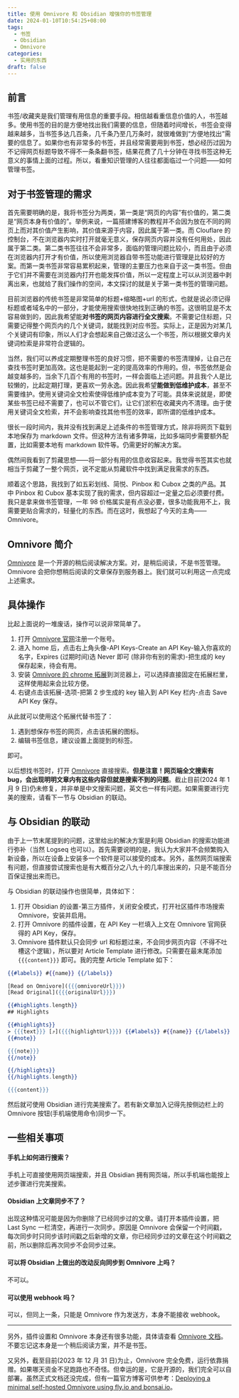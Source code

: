 ```yaml
---
title: 使用 Omnivore 和 Obsidian 增强你的书签管理
date: 2024-01-10T10:54:25+08:00
tags:
  - 书签
  - Obsidian
  - Omnivore
categories:
  - 实用的东西
draft: false
---
```

## 前言

书签/收藏夹是我们管理有用信息的重要手段。相信越看重信息价值的人，书签越多。使用书签的目的是方便地找出我们需要的信息，但随着时间增长，书签会变得越来越多，当书签多达几百条，几千条乃至几万条时，就很难做到“方便地找出”需要的信息了。如果你也有非常多的书签，并且经常需要用到书签，想必经历过因为不记得网页标题导致不得不一条条翻书签，结果花费了几十分钟在寻找书签这种无意义的事情上面的过程。所以，看重知识管理的人往往都面临过一个问题——如何管理书签。
## 对于书签管理的需求

首先需要明确的是，我将书签分为两类，第一类是“网页的内容”有价值的，第二类是“网页本身有价值的”。举例来说，一篇搭建博客的教程并不会因为放在不同的网页上而对其价值产生影响，其价值来源于内容，因此属于第一类。而 Clouflare 的控制台，不在浏览器内实时打开就毫无意义，保存网页内容并没有任何用处，因此属于第二类。第二类书签往往不会非常多，面临的管理问题比较小，而且由于必须在浏览器内打开才有价值，所以使用浏览器自带书签功能进行管理是比较好的方案。而第一类书签非常容易累积起来，管理的主要压力也来自于这一类书签。但由于它们并不需要在浏览器内打开也能发挥价值，所以一定程度上可以从浏览器中剥离出来，也就给了我们操作的空间，本文探讨的就是关于第一类书签的管理问题。

目前浏览器的传统书签是非常简单的标题+缩略图+url 的形式，也就是说必须记得标题或者域名中的一部分，才能使用搜索很快地找到正确的书签。这很明显是不太容易做到的，因此我希望能**对书签的网页内容进行全文搜索**。不需要记住标题，只需要记得整个网页内的几个关键词，就能找到对应书签。实际上，正是因为对某几个关键词有印象，所以人们才会想起来自己做过这么一个书签，所以根据文章内关键词检索是非常符合逻辑的。

当然，我们可以养成定期整理书签的良好习惯，把不需要的书签清理掉，让自己在查找书签时更加高效。这也是能起到一定的提高效率的作用的。但，书签依然是会越变越多的，当余下几百个有用的书签时，一样会面临上述问题。并且我个人是比较懒的，比起定期打理，更喜欢一劳永逸。因此我希望**能做到低维护成本**，甚至不需要维护。使用关键词全文检索使得低维护成本变为了可能。具体来说就是，即使某些书签已经不需要了，也可以不管它们，让它们淤积在收藏夹内不清理。由于使用关键词全文检索，并不会影响查找其他书签的效率，即所谓的低维护成本。

很长一段时间内，我并没有找到满足上述条件的书签管理方式，除非将网页下载到本地保存为 markdown 文件。但这种方法有诸多弊端，比如多端同步需要额外配置，比如需要本地有 markdown 软件等。仍需更好的解决方案。

偶然间我看到了剪藏思想——将一部分有用的信息收容起来。我觉得书签其实也就相当于剪藏了一整个网页，说不定能从剪藏软件中找到满足我需求的东西。

顺着这个思路，我找到了如五彩划线、简悦、Pinbox 和 Cubox 之类的产品。其中 Pinbox 和 Cubox 基本实现了我的需求，但内容超过一定量之后必须要付费。我只是拿来做书签管理，一年 98 价格属实是有点没必要，很多功能我用不上，我需要更贴合需求的，轻量化的东西。而在这时，我想起了今天的主角——Omnivore。
## Omnivore 简介

[Omnivore]( https://docs.omnivore.app/ ) 是一个开源的稍后阅读解决方案。对，是稍后阅读，不是书签管理。Omnivore 会把你想稍后阅读的文章保存到服务器上。我们就可以利用这一点完成上述需求。
## 具体操作

比起上面说的一堆废话，操作可以说非常简单了。

1. 打开 [Omnivore 官网](https://omnivore.app/)注册一个账号。
2. 进入 home 后，点击右上角头像-API Keys-Create an API Key-输入你喜欢的名字，Expires (过期时间)选 Never 即可 (除非你有别的需求)-把生成的 key 保存起来，待会有用。
3. 安装 [Omnivore 的 chrome 拓展](https://chromewebstore.google.com/detail/omnivore/blkggjdmcfjdbmmmlfcpplkchpeaiiab)到浏览器上，可以选择直接固定在拓展栏里，这样使用起来会比较方便。
4. 右键点击该拓展-选项-把第 2 步生成的 key 输入到 API Key 栏内-点击 Save API Key 保存。

从此就可以使用这个拓展代替书签了：

1. 遇到想保存书签的网页，点击该拓展的图标。
2. 编辑书签信息，建议设置上面提到的标签。

即可。

以后想找书签时，打开 [Omnivore](https://omnivore.app/) 直接搜索。**但是注意！网页端全文搜索有 bug，会出现明明文章内有这些内容但就是搜索不到的问题**。截止目前(2024 年 1 月 9 日)仍未修复，并非单是中文搜索问题，英文也一样有问题。如果需要进行完美的搜索，请看下一节与 Obsidian 的联动。
## 与 Obsidian 的联动

由于上一节末尾提到的问题，这里给出的解决方案是利用 Obsidian 的搜索功能进行弥补（当然 Logseq 也可以）。首先需要说明的是，我认为大家并不会频繁购入新设备，所以在设备上安装多一个软件是可以接受的成本。另外，虽然网页端搜索有问题，但直接尝试搜索也是有大概百分之八九十的几率搜出来的，只是不能百分百保证搜出来而已。

与 Obsidian 的联动操作也很简单，具体如下：

1. 打开 Obsidian 的设置-第三方插件，关闭安全模式，打开社区插件市场搜索 Omnivore，安装并启用。
2. 打开 Omnivore 的插件设置，在 API Key 一栏填入上文在 Omnivore 官网获得的 API Key，保存。
3. Omnivore 插件默认只会同步 url 和标题过来，不会同步网页内容（不得不吐槽这个逻辑），所以要对 Article Template 进行修改。只需要在最末尾添加 `{{{content}}}` 即可。我的完整 Article Template 如下：
```Mustache
{{#labels}} #{{name}} {{/labels}}

[Read on Omnivore]({{{omnivoreUrl}}})
[Read Original]({{{originalUrl}}})

{{#highlights.length}}
## Highlights

{{#highlights}}
> {{{text}}} [⤴️]({{{highlightUrl}}}) {{#labels}} #{{name}} {{/labels}} ^{{{highlightID}}}
{{#note}}

{{{note}}}
{{/note}}

{{/highlights}}
{{/highlights.length}}

{{{content}}}
```

然后就可使用 Obsidian 进行完美搜索了。若有新文章加入记得先按侧边栏上的 Omnivore 按钮(手机端使用命令)同步一下。
## 一些相关事项

#### 手机上如何进行搜索？

手机上可直接使用网页端搜索，并且 Obsidian 拥有网页端，所以手机端也能按上述步骤进行完美搜索。
#### Obsidian 上文章同步不了？

出现这种情况可能是因为你删除了已经同步过的文章。请打开本插件设置，把 Last Sync 一栏清空，再进行一次同步。原因是 Omnivore 会保留一个时间戳，每次同步时只同步该时间戳之后新增的文章，你已经同步过的文章在这个时间戳之前，所以删除后再次同步不会同步过来。
#### 可以将 Obsidian 上做出的改动反向同步到 Omnivore 上吗？

不可以。
#### 可以使用 webhook 吗？

可以，但同上一条，只能是 Omnivore 作为发送方，本身不能接收 webhook。

---

另外，插件设置和 Omnivore 本身还有很多功能，具体请查看 [Omnivore 文档](https://docs.omnivore.app)。不要忘记这本身是一个稍后阅读方案，并不是书签。

又另外，截至目前(2023 年 12 月 31 日)为止，Omnivore 完全免费，运行依靠捐赠。如果哪天资金不足跑路也不奇怪。但幸运的是，它是开源的，我们完全可以自部署。虽然正式文档还没完成，但有一篇官方博客可供参考：[Deploying a minimal self-hosted Omnivore using fly.io and bonsai.io](https://blog.omnivore.app/p/deploying-a-minimal-self-hosted-omnivore)。
